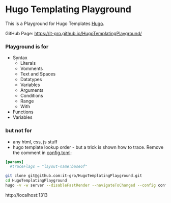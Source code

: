 # Hugo Templating Playground

This is a Playground for Hugo Templates [Hugo](https://gohugo.io/).

GitHub Page: https://it-gro.github.io/HugoTemplatingPlayground/

### Playground is for

* Syntax
  * Literals
  * Vomments
  * Text and Spaces
  * Datatypes
  * Variables
  * Arguments
  * Conditions
  * Range
  * With
* Functions
* Variables

### but not for

* any html, css, js stuff
* hugo template lookup order - but a trick is shown how to trace. Remove the comment in [config.toml](config.toml):

```toml
[params]
  #traceFlags = "layout-name:baseof"
```


```bash
git clone git@github.com:it-gro/HugoTemplatingPlayground.git
cd HugoTemplatingPlayground
hugo -v -w server --disableFastRender --navigateToChanged --config config.toml,config.local.toml
```

http://localhost:1313

